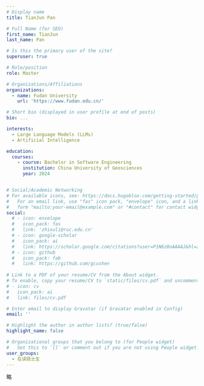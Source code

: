 ```yaml
---
# Display name
title: TianJun Pan

# Full Name (for SEO)
first_name: TianJun
last_name: Pan

# Is this the primary user of the site?
superuser: true

# Role/position
role: Master

# Organizations/Affiliations
organizations:
  - name: Fudan University
    url: 'https://www.fudan.edu.cn/'

# Short bio (displayed in user profile at end of posts)
bio: ...

interests:
  - Large Language Models (LLMs) 
  - Artificial Intelligence

education:
  courses:
    - course: Bachelor in Software Engineering
      institution: China University of Geosciences
      year: 2024


# Social/Academic Networking
# For available icons, see: https://docs.hugoblox.com/getting-started/page-builder/#icons
#   For an email link, use "fas" icon pack, "envelope" icon, and a link in the
#   form "mailto:your-email@example.com" or "#contact" for contact widget.
social:
  # - icon: envelope
  #   icon_pack: fas
  #   link: 'zhixuli@ruc.edu.cn'
  # - icon: google-scholar
  #   icon_pack: ai
  #   link: https://scholar.google.com/citations?user=P1N6z0oAAAAJ&hl=zh-CN&oi=ao
  # - icon: github
  #   icon_pack: fab
  #   link: https://github.com/gcushen
  
# Link to a PDF of your resume/CV from the About widget.
# To enable, copy your resume/CV to `static/files/cv.pdf` and uncomment the lines below.
# - icon: cv
#   icon_pack: ai
#   link: files/cv.pdf

# Enter email to display Gravatar (if Gravatar enabled in Config)
email: ''

# Highlight the author in author lists? (true/false)
highlight_name: false

# Organizational groups that you belong to (for People widget)
#   Set this to `[]` or comment out if you are not using People widget.
user_groups:
  - 在读硕士生
---
```


略